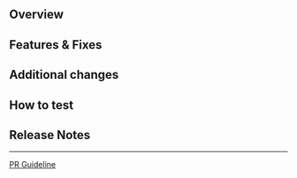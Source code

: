 ## Overview

## Features & Fixes

## Additional changes

## How to test

## Release Notes


----
[PR Guideline](https://tokyotreat.atlassian.net/wiki/spaces/DEV/pages/2015101031/Guideline+of+PR+code+quality+tests+and+documentation)

